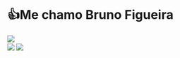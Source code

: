 <h1>👍Me chamo Bruno Figueira</h1>
<picture>
  <source
    srcset="https://github-readme-stats.vercel.app/api?username=anuraghazra&show_icons=true&theme=dark"
    media="(prefers-color-scheme: dark)"
  />
  <source
    srcset="https://github-readme-stats.vercel.app/api?username=anuraghazra&show_icons=true"
    media="(prefers-color-scheme: light), (prefers-color-scheme: no-preference)"
  />
  <img src="https://github-readme-stats.vercel.app/api?username=anuraghazra&show_icons=true" />
</picture>
<br>
<div> 
  <a href = "bruno.pizzacalabresa@gmail.com"><img src="https://img.shields.io/badge/-Gmail-%23333?style=for-the-badge&logo=gmail&logoColor=white" target="_blank"></a>
  <a href="https://www.linkedin.com/in/bruno-figueira-a42874256/" target="_blank"><img src="https://img.shields.io/badge/-LinkedIn-%230077B5?style=for-the-badge&logo=linkedin&logoColor=white" target="_blank"></a> 
  
</div>
<!--
<div style="display: inline_block"><br>
    <img align="center" alt="bruno" height="30" width="40" src="https://cdn4.iconfinder.com/data/icons/logos-3/454/nodejs-new-pantone-white-512.png">
  <img align="center" alt="bruno" height="30" width="40" src="https://raw.githubusercontent.com/devicons/devicon/master/icons/javascript/javascript-plain.svg">
  <img align="center" alt="bruno" height="30" width="40" src="https://raw.githubusercontent.com/devicons/devicon/master/icons/react/react-original.svg">
  <img align="center" alt="bruno" height="30" width="40" src="https://raw.githubusercontent.com/devicons/devicon/master/icons/html5/html5-original.svg">
  <img align="center" alt="bruno" height="30" width="40" src="https://raw.githubusercontent.com/devicons/devicon/master/icons/css3/css3-original.svg">
  <img align="center" alt="bruno" height="30" width="40" src="https://raw.githubusercontent.com/devicons/devicon/master/icons/python/python-original.svg">
</div>
->

<br>

